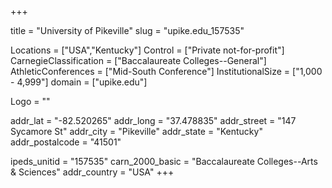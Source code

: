 
+++

title = "University of Pikeville"
slug = "upike.edu_157535"

Locations = ["USA","Kentucky"]
Control = ["Private not-for-profit"]
CarnegieClassification = ["Baccalaureate Colleges--General"]
AthleticConferences = ["Mid-South Conference"]
InstitutionalSize = ["1,000 - 4,999"]
domain = ["upike.edu"]

Logo = ""

addr_lat = "-82.520265"
addr_long = "37.478835"
addr_street = "147 Sycamore St"
addr_city = "Pikeville"
addr_state = "Kentucky"
addr_postalcode = "41501"

ipeds_unitid = "157535"
carn_2000_basic = "Baccalaureate Colleges--Arts & Sciences"
addr_country = "USA"
+++
    
